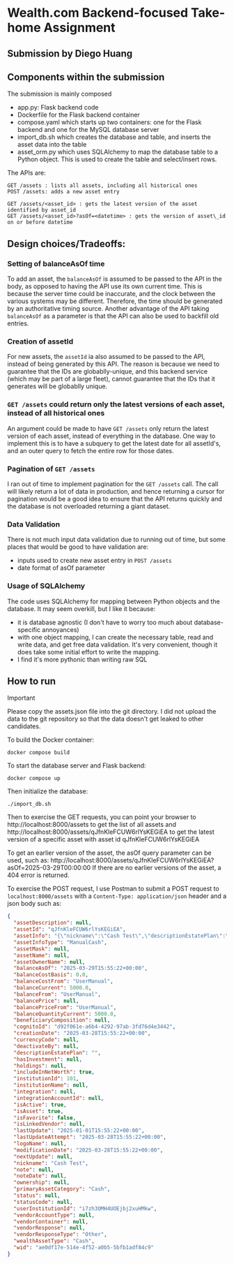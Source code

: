 # Wealth.com Backend-focused Take-home Assignment

## Submission by Diego Huang

## Components within the submission

The submission is mainly composed
- app.py: Flask backend code
- Dockerfile for the Flask backend container
- compose.yaml which starts up two containers: one for the Flask backend and one for the MySQL database server
- import\_db.sh which creates the database and table, and inserts the asset data into the table
- asset\_orm.py which uses SQLAlchemy to map the database table to a Python object. This is used to create the table and select/insert rows.

The APIs are:
```
GET /assets : lists all assets, including all historical ones
POST /assets: adds a new asset entry

GET /assets/<asset_id> : gets the latest version of the asset identified by asset_id
GET /assets/<asset_id>?asOf=<datetime> : gets the version of asset\_id on or before datetime
```
## Design choices/Tradeoffs:

### Setting of balanceAsOf time

To add an asset, the `balanceAsOf` is assumed to be passed to the API in the body, as opposed to having the API use its own current time.
This is because the server time could be inaccurate, and the clock between the various systems may be different. Therefore, the time
should be generated by an authoritative timing source.
Another advantage of the API taking `balanceAsOf` as a parameter is that the API can also be used to backfill old entries.

### Creation of assetId

For new assets, the `assetId` ia also assumed to be passed to the API, instead of being generated by this API. The reason is because we need 
to guarantee that the IDs are globablly-unique, and this backend service (which may be part of a large fleet), cannot guarantee that the IDs
that it generates will be globablly unique.

### `GET /assets` could return only the latest versions of each asset, instead of all historical ones

An argument could be made to have `GET /assets` only return the latest version of each asset, instead of everything in the database. One way
to implement this is to have a subquery to get the latest date for all assetId's, and an outer query to fetch the entire row for those dates.

### Pagination of `GET /assets`

I ran out of time to implement pagination for the `GET /assets` call. The call will likely return a lot of data in production, and hence
returning a cursor for pagination would be a good idea to ensure that the API returns quickly and the database is not overloaded returning a giant
dataset.

### Data Validation

There is not much input data validation due to running out of time, but some places that would be good to have validation are:
- inputs used to create new asset entry in `POST /assets`
- date format of asOf parameter 

### Usage of SQLAlchemy

The code uses SQLAlchemy for mapping between Python objects and the database. It may seem overkill, but I like it because:
- it is database agnostic (I don't have to worry too much about database-specific annoyances)
- with one object mapping, I can create the necessary table, read and write data, and get free data validation. It's very convenient, though
  it does take some initial effort to write the mapping.
- I find it's more pythonic than writing raw SQL
  
## How to run

> [!IMPORTANT]
> Please copy the assets.json file into the git directory. I did not upload the data to the git repository so that the data doesn't get leaked to other candidates.

To build the Docker container:
```console
docker compose build
```

To start the database server and Flask backend:
```console
docker compose up
```

Then initialize the database:
```console
./import_db.sh
```

Then to exercise the GET requests, you can point your browser to
http://localhost:8000/assets
to get the list of all assets
and
http://localhost:8000/assets/qJfnKleFCUW6rlYsKEGiEA
to get the latest version of a specific asset with asset id qJfnKleFCUW6rlYsKEGiEA

To get an earlier version of the asset, the asOf query parameter can be used, such as:
http://localhost:8000/assets/qJfnKleFCUW6rlYsKEGiEA?asOf=2025-03-29T00:00:00
If there are no earlier versions of the asset, a 404 error is returned.

To exercise the POST request, I use Postman to submit a POST request to
`localhost:8000/assets`
with a `Content-Type: application/json` header
and a json body such as:
```json
{
  "assetDescription": null,
  "assetId": "qJfnKleFCUW6rlYsKEGiEA",
  "assetInfo": "{\"nickname\":\"Cash Test\",\"descriptionEstatePlan\":\"\",\"estimateValue\":5000,\"purchaseCost\":0,\"asOfDate\":\"2025-03-28T15:55:22+00:00\",\"isFavorite\":false}",
  "assetInfoType": "ManualCash",
  "assetMask": null,
  "assetName": null,
  "assetOwnerName": null,
  "balanceAsOf": "2025-03-29T15:55:22+00:00",
  "balanceCostBasis": 0.0,
  "balanceCostFrom": "UserManual",
  "balanceCurrent": 5000.0,
  "balanceFrom": "UserManual",
  "balancePrice": null,
  "balancePriceFrom": "UserManual",
  "balanceQuantityCurrent": 5000.0,
  "beneficiaryComposition": null,
  "cognitoId": "d92f061e-a6b4-4292-97ab-3fd76d4e3442",
  "creationDate": "2025-03-28T15:55:22+00:00",
  "currencyCode": null,
  "deactivateBy": null,
  "descriptionEstatePlan": "",
  "hasInvestment": null,
  "holdings": null,
  "includeInNetWorth": true,
  "institutionId": 101,
  "institutionName": null,
  "integration": null,
  "integrationAccountId": null,
  "isActive": true,
  "isAsset": true,
  "isFavorite": false,
  "isLinkedVendor": null,
  "lastUpdate": "2025-01-01T15:55:22+00:00",
  "lastUpdateAttempt": "2025-03-28T15:55:22+00:00",
  "logoName": null,
  "modificationDate": "2025-03-28T15:55:22+00:00",
  "nextUpdate": null,
  "nickname": "Cash Test",
  "note": null,
  "noteDate": null,
  "ownership": null,
  "primaryAssetCategory": "Cash",
  "status": null,
  "statusCode": null,
  "userInstitutionId": "i7zh3OMH4UOEjbj2xuHMkw",
  "vendorAccountType": null,
  "vendorContainer": null,
  "vendorResponse": null,
  "vendorResponseType": "Other",
  "wealthAssetType": "Cash",
  "wid": "ae0df17e-514e-4f52-a0b5-5bfb1adf84c9"
}
```
